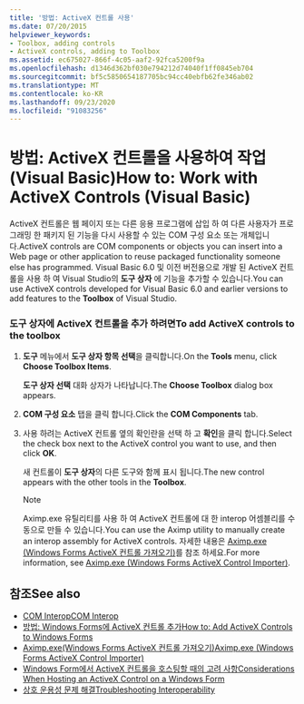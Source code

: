 ```yaml
---
title: '방법: ActiveX 컨트롤 사용'
ms.date: 07/20/2015
helpviewer_keywords:
- Toolbox, adding controls
- ActiveX controls, adding to Toolbox
ms.assetid: ec675027-866f-4c05-aaf2-92fca5200f9a
ms.openlocfilehash: d1346d362bf030e794212d74040f1ff0845eb704
ms.sourcegitcommit: bf5c5850654187705bc94cc40ebfb62fe346ab02
ms.translationtype: MT
ms.contentlocale: ko-KR
ms.lasthandoff: 09/23/2020
ms.locfileid: "91083256"
---
```

# <a name="how-to-work-with-activex-controls-visual-basic"></a><span data-ttu-id="3f8c7-102">방법: ActiveX 컨트롤을 사용하여 작업(Visual Basic)</span><span class="sxs-lookup"><span data-stu-id="3f8c7-102">How to: Work with ActiveX Controls (Visual Basic)</span></span>

<span data-ttu-id="3f8c7-103">ActiveX 컨트롤은 웹 페이지 또는 다른 응용 프로그램에 삽입 하 여 다른 사용자가 프로그래밍 한 패키지 된 기능을 다시 사용할 수 있는 COM 구성 요소 또는 개체입니다.</span><span class="sxs-lookup"><span data-stu-id="3f8c7-103">ActiveX controls are COM components or objects you can insert into a Web page or other application to reuse packaged functionality someone else has programmed.</span></span> <span data-ttu-id="3f8c7-104">Visual Basic 6.0 및 이전 버전용으로 개발 된 ActiveX 컨트롤을 사용 하 여 Visual Studio의 **도구 상자** 에 기능을 추가할 수 있습니다.</span><span class="sxs-lookup"><span data-stu-id="3f8c7-104">You can use ActiveX controls developed for Visual Basic 6.0 and earlier versions to add features to the **Toolbox** of Visual Studio.</span></span>  
  
### <a name="to-add-activex-controls-to-the-toolbox"></a><span data-ttu-id="3f8c7-105">도구 상자에 ActiveX 컨트롤을 추가 하려면</span><span class="sxs-lookup"><span data-stu-id="3f8c7-105">To add ActiveX controls to the toolbox</span></span>  
  
1. <span data-ttu-id="3f8c7-106">**도구** 메뉴에서 **도구 상자 항목 선택**을 클릭합니다.</span><span class="sxs-lookup"><span data-stu-id="3f8c7-106">On the **Tools** menu, click **Choose Toolbox Items**.</span></span>  
  
     <span data-ttu-id="3f8c7-107">**도구 상자 선택** 대화 상자가 나타납니다.</span><span class="sxs-lookup"><span data-stu-id="3f8c7-107">The **Choose Toolbox** dialog box appears.</span></span>  
  
2. <span data-ttu-id="3f8c7-108">**COM 구성 요소** 탭을 클릭 합니다.</span><span class="sxs-lookup"><span data-stu-id="3f8c7-108">Click the **COM Components** tab.</span></span>  
  
3. <span data-ttu-id="3f8c7-109">사용 하려는 ActiveX 컨트롤 옆의 확인란을 선택 하 고 **확인**을 클릭 합니다.</span><span class="sxs-lookup"><span data-stu-id="3f8c7-109">Select the check box next to the ActiveX control you want to use, and then click **OK**.</span></span>  
  
     <span data-ttu-id="3f8c7-110">새 컨트롤이 **도구 상자**의 다른 도구와 함께 표시 됩니다.</span><span class="sxs-lookup"><span data-stu-id="3f8c7-110">The new control appears with the other tools in the **Toolbox**.</span></span>  
  
    > [!NOTE]
    > <span data-ttu-id="3f8c7-111">Aximp.exe 유틸리티를 사용 하 여 ActiveX 컨트롤에 대 한 interop 어셈블리를 수동으로 만들 수 있습니다.</span><span class="sxs-lookup"><span data-stu-id="3f8c7-111">You can use the Aximp utility to manually create an interop assembly for ActiveX controls.</span></span> <span data-ttu-id="3f8c7-112">자세한 내용은 [Aximp.exe (Windows Forms ActiveX 컨트롤 가져오기)](../../../framework/tools/aximp-exe-windows-forms-activex-control-importer.md)를 참조 하세요.</span><span class="sxs-lookup"><span data-stu-id="3f8c7-112">For more information, see [Aximp.exe (Windows Forms ActiveX Control Importer)](../../../framework/tools/aximp-exe-windows-forms-activex-control-importer.md).</span></span>  
  
## <a name="see-also"></a><span data-ttu-id="3f8c7-113">참조</span><span class="sxs-lookup"><span data-stu-id="3f8c7-113">See also</span></span>

- [<span data-ttu-id="3f8c7-114">COM Interop</span><span class="sxs-lookup"><span data-stu-id="3f8c7-114">COM Interop</span></span>](index.md)
- [<span data-ttu-id="3f8c7-115">방법: Windows Forms에 ActiveX 컨트롤 추가</span><span class="sxs-lookup"><span data-stu-id="3f8c7-115">How to: Add ActiveX Controls to Windows Forms</span></span>](/dotnet/desktop/winforms/controls/how-to-add-activex-controls-to-windows-forms)
- [<span data-ttu-id="3f8c7-116">Aximp.exe(Windows Forms ActiveX 컨트롤 가져오기)</span><span class="sxs-lookup"><span data-stu-id="3f8c7-116">Aximp.exe (Windows Forms ActiveX Control Importer)</span></span>](../../../framework/tools/aximp-exe-windows-forms-activex-control-importer.md)
- [<span data-ttu-id="3f8c7-117">Windows Form에서 ActiveX 컨트롤을 호스팅할 때의 고려 사항</span><span class="sxs-lookup"><span data-stu-id="3f8c7-117">Considerations When Hosting an ActiveX Control on a Windows Form</span></span>](/dotnet/desktop/winforms/controls/considerations-when-hosting-an-activex-control-on-a-windows-form)
- [<span data-ttu-id="3f8c7-118">상호 운용성 문제 해결</span><span class="sxs-lookup"><span data-stu-id="3f8c7-118">Troubleshooting Interoperability</span></span>](troubleshooting-interoperability.md)
